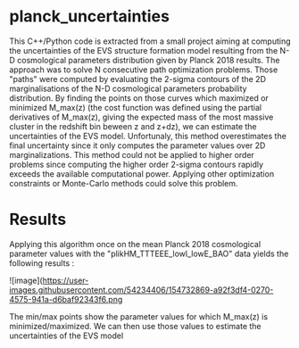 # planck_uncertainties
This C++/Python code is extracted from a small project aiming at computing the uncertainties of the EVS structure formation model resulting from the N-D cosmological parameters distribution given by Planck 2018 results.
The approach was to solve N consecutive path optimization problems. Those "paths" were computed by evaluating the 2-sigma contours of the 2D marginalisations of the N-D cosmological parameters probability distribution. By finding the points on those curves which maximized or minimized M_max(z) (the cost function was defined using the partial derivatives of M_max(z), giving the expected mass of the most massive cluster in the redshift bin beween z and z+dz), we can estimate the uncertainties of the EVS model.
Unfortunaly, this method overestimates the final uncertainty since it only computes the parameter values over 2D marginalizations. This method could not be applied to higher order problems since computing the higher order 2-sigma contours rapidly exceeds the available computational power.
Applying other optimization constraints or Monte-Carlo methods could solve this problem.

# Results
Applying this algorithm once on the mean Planck 2018 cosmological parameter values with the "plikHM_TTTEEE_lowl_lowE_BAO" data yields the following results :

![image](https://user-images.githubusercontent.com/54234406/154732869-a92f3df4-0270-4575-941a-d6baf92343f6.png

The min/max points show the parameter values for which M_max(z) is minimized/maximized. We can then use those values to estimate the uncertainties of the EVS model 
